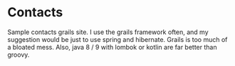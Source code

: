 # Contacts

Sample contacts grails site. I use the grails framework often, and my
suggestion would be just to use spring and hibernate. Grails
is too much of a bloated mess. Also, java 8 / 9 with lombok or kotlin
are far better than groovy.